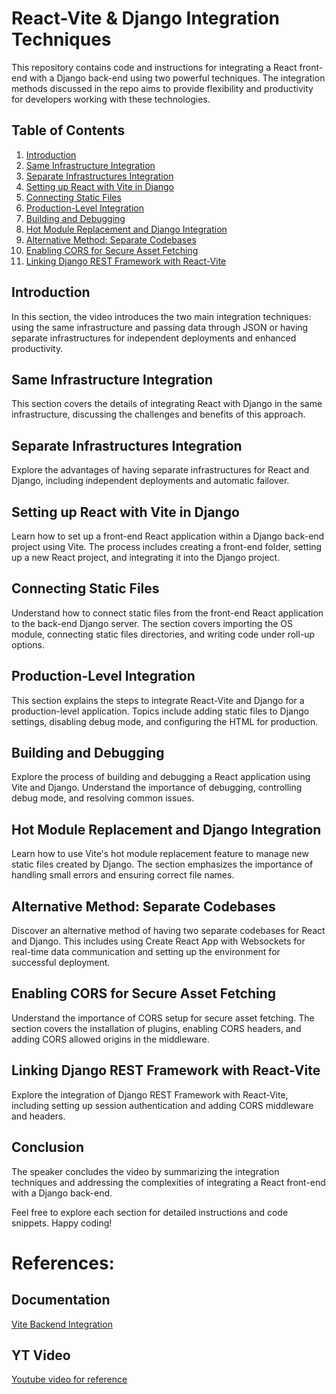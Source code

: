 # React-Vite & Django Integration Techniques

This repository contains code and instructions for integrating a React front-end with a Django back-end using two powerful techniques. The integration methods discussed in the repo aims to provide flexibility and productivity for developers working with these technologies.

## Table of Contents

1. [Introduction](#introduction)
2. [Same Infrastructure Integration](#same-infrastructure-integration)
3. [Separate Infrastructures Integration](#separate-infrastructures-integration)
4. [Setting up React with Vite in Django](#setting-up-react-with-vite-in-django)
5. [Connecting Static Files](#connecting-static-files)
6. [Production-Level Integration](#production-level-integration)
7. [Building and Debugging](#building-and-debugging)
8. [Hot Module Replacement and Django Integration](#hot-module-replacement-and-django-integration)
9. [Alternative Method: Separate Codebases](#alternative-method-separate-codebases)
10. [Enabling CORS for Secure Asset Fetching](#enabling-cors-for-secure-asset-fetching)
11. [Linking Django REST Framework with React-Vite](#linking-django-rest-framework-with-react-vite)

## Introduction

In this section, the video introduces the two main integration techniques: using the same infrastructure and passing data through JSON or having separate infrastructures for independent deployments and enhanced productivity.

## Same Infrastructure Integration

This section covers the details of integrating React with Django in the same infrastructure, discussing the challenges and benefits of this approach.

## Separate Infrastructures Integration

Explore the advantages of having separate infrastructures for React and Django, including independent deployments and automatic failover.

## Setting up React with Vite in Django

Learn how to set up a front-end React application within a Django back-end project using Vite. The process includes creating a front-end folder, setting up a new React project, and integrating it into the Django project.

## Connecting Static Files

Understand how to connect static files from the front-end React application to the back-end Django server. The section covers importing the OS module, connecting static files directories, and writing code under roll-up options.

## Production-Level Integration

This section explains the steps to integrate React-Vite and Django for a production-level application. Topics include adding static files to Django settings, disabling debug mode, and configuring the HTML for production.

## Building and Debugging

Explore the process of building and debugging a React application using Vite and Django. Understand the importance of debugging, controlling debug mode, and resolving common issues.

## Hot Module Replacement and Django Integration

Learn how to use Vite's hot module replacement feature to manage new static files created by Django. The section emphasizes the importance of handling small errors and ensuring correct file names.

## Alternative Method: Separate Codebases

Discover an alternative method of having two separate codebases for React and Django. This includes using Create React App with Websockets for real-time data communication and setting up the environment for successful deployment.

## Enabling CORS for Secure Asset Fetching

Understand the importance of CORS setup for secure asset fetching. The section covers the installation of plugins, enabling CORS headers, and adding CORS allowed origins in the middleware.

## Linking Django REST Framework with React-Vite

Explore the integration of Django REST Framework with React-Vite, including setting up session authentication and adding CORS middleware and headers.

## Conclusion

The speaker concludes the video by summarizing the integration techniques and addressing the complexities of integrating a React front-end with a Django back-end.

Feel free to explore each section for detailed instructions and code snippets. Happy coding!
# References:

## Documentation 
[Vite Backend Integration](https://vitejs.dev/guide/backend-integration)

## YT Video 
[Youtube video for reference](https://youtu.be/NJVaySJAbw0?si=hDb6us04JznNVbqi)
